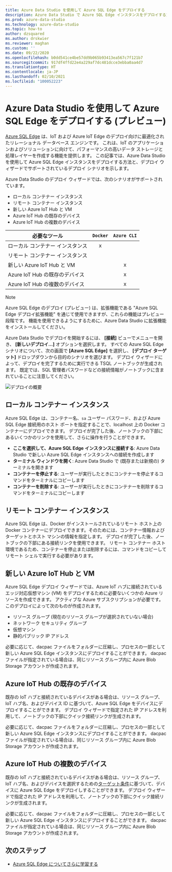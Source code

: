 ```yaml
---
title: Azure Data Studio を使用して Azure SQL Edge をデプロイする
description: Azure Data Studio で Azure SQL Edge インスタンスをデプロイする方法
ms.prod: azure-data-studio
ms.technology: azure-data-studio
ms.topic: how-to
author: dzsquared
ms.author: drskwier
ms.reviewer: maghan
ms.custom: ''
ms.date: 09/22/2020
ms.openlocfilehash: b0dd541ce4be57dd9b065b93413ea567c7f121b7
ms.sourcegitcommit: 917df4ffd22e4a229af7dc481dcce3ebba0aa4d7
ms.translationtype: HT
ms.contentlocale: ja-JP
ms.lasthandoff: 02/10/2021
ms.locfileid: "100052223"
---
```

# <a name="deploy-azure-sql-edge-with-azure-data-studio-preview"></a>Azure Data Studio を使用して Azure SQL Edge をデプロイする (プレビュー)

[Azure SQL Edge](/azure/azure-sql-edge/overview) は、IoT および Azure IoT Edge のデプロイ向けに最適化されたリレーショナル データベース エンジンです。 これは、IoT のアプリケーションおよびソリューションに向けて、パフォーマンスの高いデータ ストレージと処理レイヤーを作成する機能を提供します。 この記事では、Azure Data Studio を使用して Azure SQL Edge インスタンスをデプロイする方法と、デプロイ ウィザードでサポートされているデプロイ シナリオを示します。  

Azure Data Studio のデプロイ ウィザードでは、次のシナリオがサポートされています。

- ローカル コンテナー インスタンス
- リモート コンテナー インスタンス
- 新しい Azure IoT Hub と VM
- Azure IoT Hub の既存のデバイス
- Azure IoT Hub の複数のデバイス

| 必要なツール | `Docker` | `Azure CLI` |
| ------------- | :---: | :---: |
| ローカル コンテナー インスタンス | x | |
| リモート コンテナー インスタンス | | |
| 新しい Azure IoT Hub と VM | | x |
| Azure IoT Hub の既存のデバイス |  | x |
| Azure IoT Hub の複数のデバイス |   |  x |

> [!NOTE]
> Azure SQL Edge のデプロイ (プレビュー) は、拡張機能である "Azure SQL Edge デプロイ拡張機能" を通じて使用できますが、これらの機能はプレビュー段階です。 機能を使用できるようにするために、Azure Data Studio に拡張機能をインストールしてください。

Azure Data Studio でデプロイを開始するには、 **[接続]** ビューでメニューを開き、 **[新しいデプロイ...]** オプションを選択します。  すべての Azure SQL Edge シナリオについて、次の画面で **[Azure SQL Edge]** を選択し、 **[デプロイ ターゲット]** ドロップダウンから目的のシナリオを選びます。 デプロイ ウィザードによって、デプロイを完了するために実行できる TSQL ノートブックが生成されます。 既定では、SQL 管理者パスワードなどの接続情報がノートブックに含まれていることに注意してください。

![デプロイの概要](media/deploy-azure-sql-edge/deploy-overview.png)

## <a name="local-container-instance"></a>ローカル コンテナー インスタンス

Azure SQL Edge は、コンテナー名、`sa` ユーザー パスワード、および Azure SQL Edge 接続用のホスト ポートを指定することで、localhost 上の Docker コンテナーにデプロイできます。  デプロイが完了した後、ノートブックの下部にあるいくつかのリンクを使用して、さらに操作を行うことができます。

- **ここを選択して、Azure SQL Edge インスタンスに接続する**: Azure Data Studio で新しい Azure SQL Edge インスタンスへの接続を作成します
- **ターミナル ウィンドウを開く**: Azure Data Studio で (既存または新規の) ターミナルを開きます
- **コンテナーを停止する**: ユーザーが実行したときにコンテナーを停止するコマンドをターミナルにコピーします
- **コンテナーを削除する**: ユーザーが実行したときにコンテナーを削除するコマンドをターミナルにコピーします

## <a name="remote-container-instance"></a>リモート コンテナー インスタンス

Azure SQL Edge は、Docker がインストールされているリモート ホスト上の Docker コンテナーにデプロイできます。そのためには、コンテナー情報およびターゲットとホスト マシンの情報を指定します。  デプロイが完了した後、ノートブックの下部にある接続リンクを使用できます。  リモート コンテナー ホスト環境であるため、コンテナーを停止または削除するには、コマンドをコピーしてリモート シェルで実行する必要があります。

## <a name="new-azure-iot-hub-and-vm"></a>新しい Azure IoT Hub と VM

Azure SQL Edge デプロイ ウィザードでは、Azure IoT ハブに接続されているエッジ対応仮想マシン (VM) をデプロイするために必要ないくつかの Azure リソースを作成できます。 アクティブな Azure サブスクリプションが必要です。 このデプロイによって次のものが作成されます。

- リソース グループ (現在のリソース グループが選択されていない場合)
- ネットワーク セキュリティ グループ
- 仮想マシン
- 静的パブリック IP アドレス

必要に応じて、dacpac ファイルをフォルダーに圧縮し、プロセスの一部として新しい Azure SQL Edge インスタンスにデプロイすることができます。  dacpac ファイルが指定されている場合は、同じリソース グループ内に Azure Blob Storage アカウントが作成されます。

## <a name="existing-device-of-an-azure-iot-hub"></a>Azure IoT Hub の既存のデバイス

既存の IoT ハブと接続されているデバイスがある場合は、リソース グループ、IoT ハブ名、およびデバイス ID に基づいて、Azure SQL Edge をデバイスにデプロイすることができます。
デプロイ ウィザードで指定された IP アドレスを利用して、ノートブックの下部にクイック接続リンクが生成されます。

必要に応じて、dacpac ファイルをフォルダーに圧縮し、プロセスの一部として新しい Azure SQL Edge インスタンスにデプロイすることができます。  dacpac ファイルが指定されている場合は、同じリソース グループ内に Azure Blob Storage アカウントが作成されます。

## <a name="multiple-devices-of-an-azure-iot-hub"></a>Azure IoT Hub の複数のデバイス

既存の IoT ハブと接続されているデバイスがある場合は、リソース グループ、IoT ハブ名、およびデバイスを選択するための[ターゲット条件](/azure/iot-edge/module-deployment-monitoring#target-condition)に基づいて、デバイスに Azure SQL Edge をデプロイしすることができます。
デプロイ ウィザードで指定された IP アドレスを利用して、ノートブックの下部にクイック接続リンクが生成されます。

必要に応じて、dacpac ファイルをフォルダーに圧縮し、プロセスの一部として新しい Azure SQL Edge インスタンスにデプロイすることができます。  dacpac ファイルが指定されている場合は、同じリソース グループ内に Azure Blob Storage アカウントが作成されます。

## <a name="next-steps"></a>次のステップ

- [Azure SQL Edge についてさらに学習する](/azure/azure-sql-edge/)